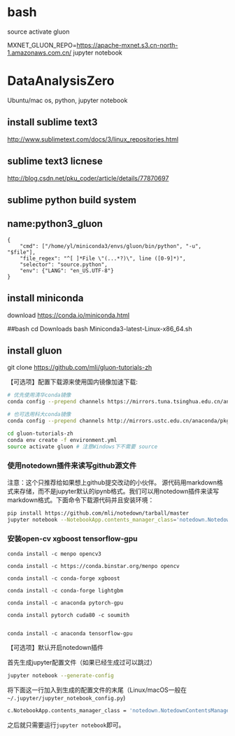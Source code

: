 # bash
source activate gluon

MXNET_GLUON_REPO=https://apache-mxnet.s3.cn-north-1.amazonaws.com.cn/ jupyter notebook


# DataAnalysisZero
Ubuntu/mac os, python, jupyter notebook

## install sublime text3
http://www.sublimetext.com/docs/3/linux_repositories.html

## sublime text3 licnese
http://blog.csdn.net/pku_coder/article/details/77870697

## sublime python build system
## name:python3_gluon

```
{
    "cmd": ["/home/yl/miniconda3/envs/gluon/bin/python", "-u", "$file"],
    "file_regex": "^[ ]*File \"(...*?)\", line ([0-9]*)",
    "selector": "source.python",
    "env": {"LANG": "en_US.UTF-8"}
}
```

## install miniconda
download https://conda.io/miniconda.html

##bash
cd Downloads
bash Miniconda3-latest-Linux-x86_64.sh

## install gluon
git clone https://github.com/mli/gluon-tutorials-zh

【可选项】配置下载源来使用国内镜像加速下载:


```bash
# 优先使用清华conda镜像
conda config --prepend channels https://mirrors.tuna.tsinghua.edu.cn/anaconda/pkgs/free/

# 也可选用科大conda镜像
conda config --prepend channels http://mirrors.ustc.edu.cn/anaconda/pkgs/free/
```
```bash
cd gluon-tutorials-zh
conda env create -f environment.yml
source activate gluon # 注意Windows下不需要 source
```
### 使用notedown插件来读写github源文件
注意：这个只推荐给如果想上github提交改动的小伙伴。
源代码用markdown格式来存储，而不是jupyter默认的ipynb格式。我们可以用notedown插件来读写markdown格式。下面命令下载源代码并且安装环境：
```bash
pip install https://github.com/mli/notedown/tarball/master
jupyter notebook --NotebookApp.contents_manager_class='notedown.NotedownContentsManager'
```
### 安装open-cv xgboost tensorflow-gpu
```
conda install -c menpo opencv3 

conda install -c https://conda.binstar.org/menpo opencv

conda install -c conda-forge xgboost 

conda install -c conda-forge lightgbm 

conda install -c anaconda pytorch-gpu

conda install pytorch cuda80 -c soumith


conda install -c anaconda tensorflow-gpu

```

【可选项】默认开启notedown插件

首先生成jupyter配置文件（如果已经生成过可以跳过）


```bash
jupyter notebook --generate-config
```

将下面这一行加入到生成的配置文件的末尾（Linux/macOS一般在`~/.jupyter/jupyter_notebook_config.py`)


```bash
c.NotebookApp.contents_manager_class = 'notedown.NotedownContentsManager'
```

之后就只需要运行`jupyter notebook`即可。
